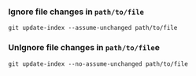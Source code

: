 ### Ignore file changes in `path/to/file`

```
git update-index --assume-unchanged path/to/file
```

### UnIgnore file changes in `path/to/file`e

```
git update-index --no-assume-unchanged path/to/file
```
